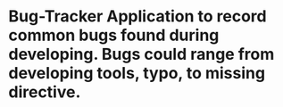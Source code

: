# Bug-Tracker Application to record common bugs found during developing.  Bugs could range from developing tools, typo, to missing directive.
